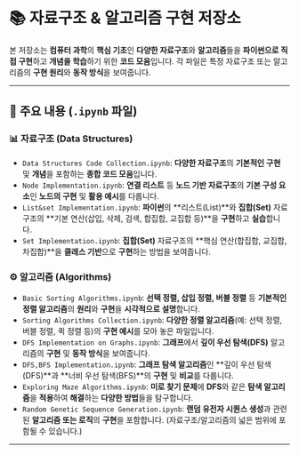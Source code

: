# 📚 자료구조 & 알고리즘 구현 저장소

본 저장소는 **컴퓨터 과학**의 **핵심 기초**인 **다양한 자료구조**와 **알고리즘**들을 **파이썬으로 직접 구현**하고 **개념을 학습**하기 위한 **코드 모음**입니다. 각 파일은 특정 자료구조 또는 알고리즘의 **구현 원리**와 **동작 방식**을 보여줍니다.

---

## 📂 주요 내용 (`.ipynb` 파일)

### 📊 **자료구조 (Data Structures)**

* `Data Structures Code Collection.ipynb`: **다양한 자료구조**의 **기본적인 구현** 및 **개념**을 포함하는 **종합 코드 모음**입니다.
* `Node Implementation.ipynb`: **연결 리스트** 등 **노드 기반 자료구조**의 **기본 구성 요소**인 **노드의 구현** 및 **활용 예시**를 다룹니다.
* `List&set Implementation.ipynb`: **파이썬**의 **리스트(List)**와 **집합(Set)** 자료구조의 **기본 연산(삽입, 삭제, 검색, 합집합, 교집합 등)**을 **구현**하고 **실습**합니다.
* `Set Implementation.ipynb`: **집합(Set)** 자료구조의 **핵심 연산(합집합, 교집합, 차집합)**을 **클래스 기반**으로 **구현**하는 방법을 보여줍니다.

### ⚙️ **알고리즘 (Algorithms)**

* `Basic Sorting Algorithms.ipynb`: **선택 정렬, 삽입 정렬, 버블 정렬** 등 **기본적인 정렬 알고리즘**의 **원리**와 **구현**을 **시각적으로 설명**합니다.
* `Sorting Algorithms Collection.ipynb`: **다양한 정렬 알고리즘**(예: 선택 정렬, 버블 정렬, 퀵 정렬 등)의 **구현 예시**를 모아 놓은 파일입니다.
* `DFS Implementation on Graphs.ipynb`: **그래프**에서 **깊이 우선 탐색(DFS)** 알고리즘의 **구현** 및 **동작 방식**을 보여줍니다.
* `DFS,BFS Implementation.ipynb`: **그래프 탐색 알고리즘**인 **깊이 우선 탐색(DFS)**과 **너비 우선 탐색(BFS)**의 **구현** 및 **비교**를 다룹니다.
* `Exploring Maze Algorithms.ipynb`: **미로 찾기 문제**에 **DFS**와 같은 **탐색 알고리즘**을 **적용**하여 **해결**하는 **다양한 방법**들을 탐구합니다.
* `Random Genetic Sequence Generation.ipynb`: **랜덤 유전자 시퀀스 생성**과 관련된 **알고리즘 또는 로직**의 **구현**을 포함합니다. (자료구조/알고리즘의 넓은 범위에 포함될 수 있습니다.)

---
